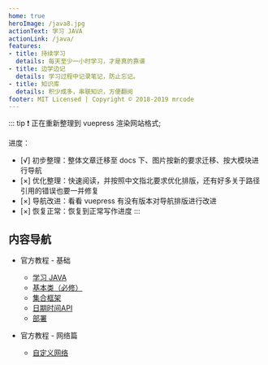 ```yaml
---
home: true
heroImage: /java8.jpg
actionText: 学习 JAVA
actionLink: /java/
features:
- title: 持续学习
  details: 每天至少一小时学习，才是真的靠谱
- title: 边学边记
  details: 学习过程中记录笔记，防止忘记。
- title: 知识库
  details: 积少成多，串联知识，方便翻阅
footer: MIT Licensed | Copyright © 2018-2019 mrcode
---
```


::: tip
:exclamation: 正在重新整理到 vuepress 渲染网站格式;

进度：
- [√] 初步整理：整体文章迁移至 docs 下、图片按新的要求迁移、按大模块进行导航
- [×] 优化整理：快速阅读，并按照中文指北要求优化排版，还有好多关于路径引用的错误也要一并修复
- [×] 导航改进：看看 vuepress 有没有版本对导航排版进行改进
- [×] 恢复正常：恢复到正常写作进度
:::


## 内容导航

- 官方教程 - 基础
  - [学习 JAVA](/java/)
  - [基本类（必修）](/essential/)
  - [集合框架](/collections/)
  - [日期时间API](/datetime/)
  - [部署](/deployment/)

- 官方教程 - 网络篇
  - [自定义网络](/networking/)
